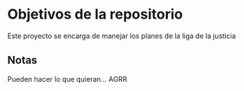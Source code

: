 # Objetivos de la repositorio

Este proyecto se encarga de manejar los planes de la liga de la justicia


## Notas
Pueden hacer lo que quieran...
AGRR
